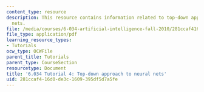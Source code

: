 ```yaml
---
content_type: resource
description: This resource contains information related to top-down approach to neural
  nets.
file: /media/courses/6-034-artificial-intelligence-fall-2010/281ccaf416d0de3c1609395df5d7a5fe_MIT6_034F10_tutor04.pdf
file_type: application/pdf
learning_resource_types:
- Tutorials
ocw_type: OCWFile
parent_title: Tutorials
parent_type: CourseSection
resourcetype: Document
title: '6.034 Tutorial 4: Top-down approach to neural nets'
uid: 281ccaf4-16d0-de3c-1609-395df5d7a5fe
---
```

